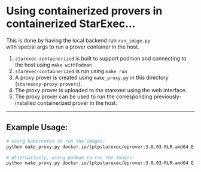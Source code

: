 # Using containerized provers in containerized StarExec...
This is done by having the local backend run `run_image.py`<br>
with special args to run a prover container in the host.

1. `starexec-containerized` is built to support podman and connecting to the host using `make withPodman`
2. `starexec-containerized` is run using `make run`
3. A proxy prover is created using `make_proxy.py` in this directory (`starexecy-proxy-provers`).
4. The proxy prover is uploaded to the starexec using the web interface.
5. The proxy prover can be used to run the corresponding previously-installed containerized prover in the host.


---
## Example Usage:
```bash
# Using kubernetes to run the images:
python make_proxy.py docker.io/tptpstarexec/eprover:3.0.03-RLR-amd64 E---3.0.03-K8sProxy

# Alternatively, using podman to run the images:
python make_proxy.py docker.io/tptpstarexec/eprover:3.0.03-RLR-amd64 E---3.0.03-PodmanProxy --local
```

